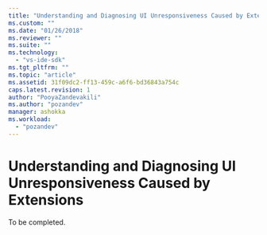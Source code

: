 ```yaml
---
title: "Understanding and Diagnosing UI Unresponsiveness Caused by Extensions| Microsoft Docs"
ms.custom: ""
ms.date: "01/26/2018"
ms.reviewer: ""
ms.suite: ""
ms.technology: 
  - "vs-ide-sdk"
ms.tgt_pltfrm: ""
ms.topic: "article"
ms.assetid: 31f09dc2-ff13-459c-a6f6-bd36843a754c
caps.latest.revision: 1
author: "PooyaZandevakili"
ms.author: "pozandev"
manager: ashokka
ms.workload: 
  - "pozandev"
---
```

# Understanding and Diagnosing UI Unresponsiveness Caused by Extensions

To be completed.